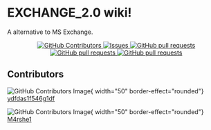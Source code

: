 # EXCHANGE_2.0 wiki!

A alternative to MS Exchange.

<p align="center">
    <a href="https://github.com/ydfdas1f546g1df/exchange_2.0/graphs/contributors">
      <img alt="GitHub Contributors" src="https://img.shields.io/github/contributors/ydfdas1f546g1df/exchange_2.0?color=4dc81f" />
    </a>
    <a href="https://github.com/ydfdas1f546g1df/exchange_2.0/issues">
      <img alt="Issues" src="https://img.shields.io/github/issues/ydfdas1f546g1df/exchange_2.0?color=ed793a"/>
    </a>
    <a href="https://github.com/ydfdas1f546g1df/exchange_2.0">
      <img alt="GitHub pull requests" src="https://img.shields.io/github/actions/workflow/status/ydfdas1f546g1df/exchange_2.0/cmake-single-platform-dev.yml" />
    </a>
    <a href="https://github.com/ydfdas1f546g1df/EXCHANGE2.0.WIKI/releases">
      <img alt="GitHub pull requests" src="https://img.shields.io/github/downloads/ydfdas1f546g1df/exchange_2.0/total" />
    </a>
    <a href="https://github.com/ydfdas1f546g1df/EXCHANGE2.0.WIKI/pull">
      <img alt="GitHub pull requests" src="https://img.shields.io/github/issues-pr/ydfdas1f546g1df/exchange_2.0" />
    </a>
</p>

## Contributors

![GitHub Contributors Image](https://avatars.githubusercontent.com/u/78973743?v=4){ width="50" border-effect="rounded"}  
[ydfdas1f546g1df](https://github.com/ydfdas1f546g1df)

![GitHub Contributors Image](https://avatars.githubusercontent.com/u/118827845?v=4){ width="50" border-effect="rounded"}  
[M4rshe1](https://github.com/M4rshe1)

